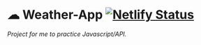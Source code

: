 # ☁ Weather-App [![Netlify Status](https://api.netlify.com/api/v1/badges/f6f8904f-b89c-411f-8f1f-aa7c277fc7c4/deploy-status)](https://app.netlify.com/sites/ks-weather-app/deploys)

*Project for me to practice Javascript/API.*
